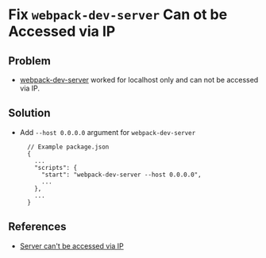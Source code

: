# Fix `webpack-dev-server` Can ot be Accessed via IP

## Problem
* [webpack-dev-server](https://github.com/webpack/webpack-dev-server) worked for localhost only and can not be accessed via IP.

## Solution
* Add `--host 0.0.0.0` argument for `webpack-dev-server`

        // Example package.json
        {
          ...
          "scripts": {
            "start": "webpack-dev-server --host 0.0.0.0",
            ...
          },
          ...
        }

## References
* [Server can't be accessed via IP](https://github.com/webpack/webpack-dev-server/issues/147)
